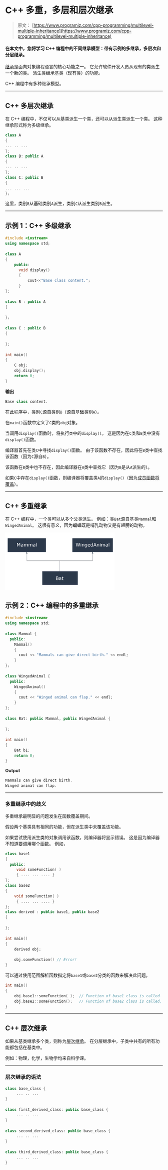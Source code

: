 # C++ 多重，多层和层次继承

> 原文： [https://www.programiz.com/cpp-programming/multilevel-multiple-inheritance](https://www.programiz.com/cpp-programming/multilevel-multiple-inheritance)

#### 在本文中，您将学习 C++ 编程中的不同继承模型：带有示例的多继承，多层次和分层继承。

[继承](/cpp-programming/inheritance "C++ Inheritance")是面向对象编程语言的核心功能之一。 它允许软件开发人员从现有的类派生一个新的类。 派生类继承基类（现有类）的功能。

C++ 编程中有多种继承模型。

* * *

## C++ 多层次继承

在 C++ 编程中，不仅可以从基类派生一个类，还可以从派生类派生一个类。 这种继承形式称为多级继承。

```cpp
class A
{ 
... .. ... 
};
class B: public A
{
... .. ...
};
class C: public B
{
... ... ...
};
```

这里，类别`B`从基础类别`A`派生，类别`C`从派生类别`B`派生。

* * *

## 示例 1：C++ 多级继承

```cpp
#include <iostream>
using namespace std;

class A
{
    public:
      void display()
      {
          cout<<"Base class content.";
      }
};

class B : public A
{

};

class C : public B
{

};

int main()
{
    C obj;
    obj.display();
    return 0;
}
```

**输出**

```cpp
Base class content.
```

在此程序中，类别`C`源自类别`B`（源自基础类别`A`）。

在`main()`函数中定义了`C`类的`obj`对象。

当调用`display()`函数时，将执行`类`中的`display()`。 这是因为在`C`类和`B`类中没有`display()`函数。

编译器首先在类`C`中寻找`display()`函数。 由于该函数不存在，因此将在`B`类中查找该函数（因为`C`源自`B`）。

该函数在`B`类中也不存在，因此编译器在`A`类中查找它（因为`B`是从`A`派生的）。

如果`C`中存在`display()`函数，则编译器将覆盖类`A`的`display()`（因为[成员函数将覆盖](/cpp-programming/function-overriding "Function Overriding in C++ programming")）。

* * *

## C++ 多重继承

在 C++ 编程中，一个类可以从多个父类派生。 例如：类`Bat`源自基类`Mammal`和`WingedAnimal`。 这很有意义，因为蝙蝠既是哺乳动物又是有翅膀的动物。

![C++ Multiple Inheritance Example](img/210d58afcde7fdf3d8bc92769992e74a.png)

## 示例 2：C++ 编程中的多重继承

```cpp
#include <iostream>
using namespace std;

class Mammal {
  public:
    Mammal()
    {
      cout << "Mammals can give direct birth." << endl;
    }
};

class WingedAnimal {
  public:
    WingedAnimal()
    {
      cout << "Winged animal can flap." << endl;
    }
};

class Bat: public Mammal, public WingedAnimal {

};

int main()
{
    Bat b1;
    return 0;
} 
```

**Output**

```cpp
Mammals can give direct birth.
Winged animal can flap.
```

* * *

### 多重继承中的歧义

多重继承最明显的问题发生在函数覆盖期间。

假设两个基类具有相同的功能，但在派生类中未覆盖该功能。

如果尝试使用派生类的对象调用该函数，则编译器将显示错误。 这是因为编译器不知道要调用哪个函数。 例如，

```cpp
class base1
{
  public:
     void someFunction( )
     { .... ... .... }  
};
class base2
{
    void someFunction( )
     { .... ... .... } 
};
class derived : public base1, public base2
{

};

int main()
{
    derived obj;

    obj.someFunction() // Error!  
} 

```

可以通过使用范围解析函数指定将`base1`或`base2`分类的函数来解决此问题。

```cpp
int main()
{
    obj.base1::someFunction( );  // Function of base1 class is called
    obj.base2::someFunction();   // Function of base2 class is called.
}
```

* * *

## C++ 层次继承

如果从基类继承多个类，则称为[层次继承](http://www.programtopia.net/cplusplus/docs/hierarchical-inheritance-c-programming?utm_source=programiz&utm_campaign=display)。 在分层继承中，子类中共有的所有功能都包括在基类中。

例如：物理，化学，生物学均来自科学课。

* * *

### 层次继承的语法

```cpp
class base_class {
     ... .. ...
}

class first_derived_class: public base_class {
     ... .. ...
}

class second_derived_class: public base_class {
     ... .. ...
}

class third_derived_class: public base_class {
     ... .. ...
}
```